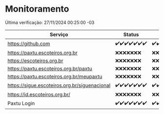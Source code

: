 # Monitoramento

Última verificação: 27/11/2024 00:25:00 -03

|Serviço|Status|Últimas 24h|
|---|---|---|
|https://github.com|<span title="2024-11-20: OK=23">✔️</span><span title="2024-11-21: OK=23">✔️</span><span title="2024-11-22: OK=23">✔️</span><span title="2024-11-23: OK=23">✔️</span><span title="2024-11-24: OK=23">✔️</span><span title="2024-11-25: OK=23">✔️</span><span title="2024-11-26: OK=3">✔️</span>|<span title="26/11/2024 01:11:00 -03 : 200">✔️</span><span title="26/11/2024 02:09:00 -03 : 200">✔️</span><span title="26/11/2024 03:12:00 -03 : 200">✔️</span><span title="26/11/2024 04:09:00 -03 : 200">✔️</span><span title="26/11/2024 05:12:00 -03 : 200">✔️</span><span title="26/11/2024 06:09:00 -03 : 200">✔️</span><span title="26/11/2024 07:09:00 -03 : 200">✔️</span><span title="26/11/2024 08:07:00 -03 : 200">✔️</span><span title="26/11/2024 09:16:00 -03 : 200">✔️</span><span title="26/11/2024 10:20:00 -03 : 200">✔️</span><span title="26/11/2024 11:08:00 -03 : 200">✔️</span><span title="26/11/2024 12:09:00 -03 : 200">✔️</span><span title="26/11/2024 13:11:00 -03 : 200">✔️</span><span title="26/11/2024 14:08:00 -03 : 200">✔️</span><span title="26/11/2024 15:11:00 -03 : 200">✔️</span><span title="26/11/2024 16:07:00 -03 : 200">✔️</span><span title="26/11/2024 17:09:00 -03 : 200">✔️</span><span title="26/11/2024 18:08:00 -03 : 200">✔️</span><span title="26/11/2024 19:08:00 -03 : 200">✔️</span><span title="26/11/2024 20:08:00 -03 : 200">✔️</span><span title="26/11/2024 21:42:00 -03 : 200">✔️</span><span title="26/11/2024 23:19:00 -03 : 200">✔️</span><span title="27/11/2024 00:25:00 -03 : 200">✔️</span>|
|https://paxtu.escoteiros.org.br|<span title="2024-11-20: Falhas=23">❌</span><span title="2024-11-21: Falhas=23">❌</span><span title="2024-11-22: Falhas=23">❌</span><span title="2024-11-23: Falhas=23">❌</span><span title="2024-11-24: Falhas=23">❌</span><span title="2024-11-25: Falhas=23">❌</span><span title="2024-11-26: Falhas=3">❌</span>|<span title="26/11/2024 01:11:00 -03 : 403">❌</span><span title="26/11/2024 02:09:00 -03 : 403">❌</span><span title="26/11/2024 03:12:00 -03 : 403">❌</span><span title="26/11/2024 04:09:00 -03 : 403">❌</span><span title="26/11/2024 05:12:00 -03 : 403">❌</span><span title="26/11/2024 06:09:00 -03 : 403">❌</span><span title="26/11/2024 07:09:00 -03 : 403">❌</span><span title="26/11/2024 08:07:00 -03 : 403">❌</span><span title="26/11/2024 09:16:00 -03 : 403">❌</span><span title="26/11/2024 10:20:00 -03 : 403">❌</span><span title="26/11/2024 11:08:00 -03 : 403">❌</span><span title="26/11/2024 12:09:00 -03 : 403">❌</span><span title="26/11/2024 13:11:00 -03 : 403">❌</span><span title="26/11/2024 14:08:00 -03 : 403">❌</span><span title="26/11/2024 15:11:00 -03 : 403">❌</span><span title="26/11/2024 16:07:00 -03 : 403">❌</span><span title="26/11/2024 17:09:00 -03 : 403">❌</span><span title="26/11/2024 18:08:00 -03 : 403">❌</span><span title="26/11/2024 19:08:00 -03 : 403">❌</span><span title="26/11/2024 20:08:00 -03 : 403">❌</span><span title="26/11/2024 21:42:00 -03 : 403">❌</span><span title="26/11/2024 23:19:00 -03 : 403">❌</span><span title="27/11/2024 00:25:00 -03 : 403">❌</span>|
|https://escoteiros.org.br|<span title="2024-11-20: Falhas=23">❌</span><span title="2024-11-21: Falhas=23">❌</span><span title="2024-11-22: Falhas=23">❌</span><span title="2024-11-23: Falhas=23">❌</span><span title="2024-11-24: Falhas=23">❌</span><span title="2024-11-25: Falhas=23">❌</span><span title="2024-11-26: Falhas=3">❌</span>|<span title="26/11/2024 01:11:00 -03 : 403">❌</span><span title="26/11/2024 02:09:00 -03 : 403">❌</span><span title="26/11/2024 03:12:00 -03 : 403">❌</span><span title="26/11/2024 04:09:00 -03 : 403">❌</span><span title="26/11/2024 05:12:00 -03 : 403">❌</span><span title="26/11/2024 06:09:00 -03 : 403">❌</span><span title="26/11/2024 07:09:00 -03 : 403">❌</span><span title="26/11/2024 08:07:00 -03 : 403">❌</span><span title="26/11/2024 09:16:00 -03 : 403">❌</span><span title="26/11/2024 10:20:00 -03 : 403">❌</span><span title="26/11/2024 11:08:00 -03 : 403">❌</span><span title="26/11/2024 12:09:00 -03 : 403">❌</span><span title="26/11/2024 13:11:00 -03 : 403">❌</span><span title="26/11/2024 14:08:00 -03 : 403">❌</span><span title="26/11/2024 15:11:00 -03 : 403">❌</span><span title="26/11/2024 16:07:00 -03 : 403">❌</span><span title="26/11/2024 17:09:00 -03 : 403">❌</span><span title="26/11/2024 18:08:00 -03 : 403">❌</span><span title="26/11/2024 19:08:00 -03 : 403">❌</span><span title="26/11/2024 20:08:00 -03 : 403">❌</span><span title="26/11/2024 21:42:00 -03 : 403">❌</span><span title="26/11/2024 23:19:00 -03 : 403">❌</span><span title="27/11/2024 00:25:00 -03 : 403">❌</span>|
|https://paxtu.escoteiros.org.br/paxtu|<span title="2024-11-20: Falhas=23">❌</span><span title="2024-11-21: Falhas=23">❌</span><span title="2024-11-22: Falhas=23">❌</span><span title="2024-11-23: Falhas=23">❌</span><span title="2024-11-24: Falhas=23">❌</span><span title="2024-11-25: Falhas=23">❌</span><span title="2024-11-26: Falhas=3">❌</span>|<span title="26/11/2024 01:11:00 -03 : 403">❌</span><span title="26/11/2024 02:09:00 -03 : 403">❌</span><span title="26/11/2024 03:12:00 -03 : 403">❌</span><span title="26/11/2024 04:09:00 -03 : 403">❌</span><span title="26/11/2024 05:12:00 -03 : 403">❌</span><span title="26/11/2024 06:09:00 -03 : 403">❌</span><span title="26/11/2024 07:09:00 -03 : 403">❌</span><span title="26/11/2024 08:07:00 -03 : 403">❌</span><span title="26/11/2024 09:16:00 -03 : 403">❌</span><span title="26/11/2024 10:20:00 -03 : 403">❌</span><span title="26/11/2024 11:08:00 -03 : 403">❌</span><span title="26/11/2024 12:09:00 -03 : 403">❌</span><span title="26/11/2024 13:11:00 -03 : 403">❌</span><span title="26/11/2024 14:08:00 -03 : 403">❌</span><span title="26/11/2024 15:11:00 -03 : 403">❌</span><span title="26/11/2024 16:07:00 -03 : 403">❌</span><span title="26/11/2024 17:09:00 -03 : 403">❌</span><span title="26/11/2024 18:08:00 -03 : 403">❌</span><span title="26/11/2024 19:08:00 -03 : 403">❌</span><span title="26/11/2024 20:08:00 -03 : 403">❌</span><span title="26/11/2024 21:42:00 -03 : 403">❌</span><span title="26/11/2024 23:19:00 -03 : 403">❌</span><span title="27/11/2024 00:25:00 -03 : 403">❌</span>|
|https://paxtu.escoteiros.org.br/meupaxtu|<span title="2024-11-20: Falhas=23">❌</span><span title="2024-11-21: Falhas=23">❌</span><span title="2024-11-22: Falhas=23">❌</span><span title="2024-11-23: Falhas=23">❌</span><span title="2024-11-24: Falhas=23">❌</span><span title="2024-11-25: Falhas=23">❌</span><span title="2024-11-26: Falhas=3">❌</span>|<span title="26/11/2024 01:11:00 -03 : 403">❌</span><span title="26/11/2024 02:09:00 -03 : 403">❌</span><span title="26/11/2024 03:12:00 -03 : 403">❌</span><span title="26/11/2024 04:09:00 -03 : 403">❌</span><span title="26/11/2024 05:12:00 -03 : 403">❌</span><span title="26/11/2024 06:09:00 -03 : 403">❌</span><span title="26/11/2024 07:09:00 -03 : 403">❌</span><span title="26/11/2024 08:07:00 -03 : 403">❌</span><span title="26/11/2024 09:16:00 -03 : 403">❌</span><span title="26/11/2024 10:20:00 -03 : 403">❌</span><span title="26/11/2024 11:08:00 -03 : 403">❌</span><span title="26/11/2024 12:09:00 -03 : 403">❌</span><span title="26/11/2024 13:11:00 -03 : 403">❌</span><span title="26/11/2024 14:08:00 -03 : 403">❌</span><span title="26/11/2024 15:11:00 -03 : 403">❌</span><span title="26/11/2024 16:07:00 -03 : 403">❌</span><span title="26/11/2024 17:09:00 -03 : 403">❌</span><span title="26/11/2024 18:08:00 -03 : 403">❌</span><span title="26/11/2024 19:08:00 -03 : 403">❌</span><span title="26/11/2024 20:08:00 -03 : 403">❌</span><span title="26/11/2024 21:42:00 -03 : 403">❌</span><span title="26/11/2024 23:19:00 -03 : 403">❌</span><span title="27/11/2024 00:25:00 -03 : 403">❌</span>|
|https://sigue.escoteiros.org.br/siguenacional|<span title="2024-11-20: OK=23">✔️</span><span title="2024-11-21: OK=23">✔️</span><span title="2024-11-22: OK=23">✔️</span><span title="2024-11-23: OK=23">✔️</span><span title="2024-11-24: OK=23">✔️</span><span title="2024-11-25: OK=23">✔️</span><span title="2024-11-26: OK=3">✔️</span>|<span title="26/11/2024 01:11:00 -03 : 200">✔️</span><span title="26/11/2024 02:09:00 -03 : 200">✔️</span><span title="26/11/2024 03:12:00 -03 : 200">✔️</span><span title="26/11/2024 04:09:00 -03 : 200">✔️</span><span title="26/11/2024 05:12:00 -03 : 200">✔️</span><span title="26/11/2024 06:09:00 -03 : 200">✔️</span><span title="26/11/2024 07:09:00 -03 : 200">✔️</span><span title="26/11/2024 08:07:00 -03 : 200">✔️</span><span title="26/11/2024 09:16:00 -03 : 200">✔️</span><span title="26/11/2024 10:20:00 -03 : 200">✔️</span><span title="26/11/2024 11:08:00 -03 : 200">✔️</span><span title="26/11/2024 12:09:00 -03 : 200">✔️</span><span title="26/11/2024 13:11:00 -03 : 200">✔️</span><span title="26/11/2024 14:08:00 -03 : 200">✔️</span><span title="26/11/2024 15:11:00 -03 : 200">✔️</span><span title="26/11/2024 16:07:00 -03 : 200">✔️</span><span title="26/11/2024 17:09:00 -03 : 200">✔️</span><span title="26/11/2024 18:08:00 -03 : 200">✔️</span><span title="26/11/2024 19:08:00 -03 : 200">✔️</span><span title="26/11/2024 20:08:00 -03 : 200">✔️</span><span title="26/11/2024 21:42:00 -03 : 200">✔️</span><span title="26/11/2024 23:19:00 -03 : 200">✔️</span><span title="27/11/2024 00:25:00 -03 : 200">✔️</span>|
|https://id.escoteiros.org.br/|<span title="2024-11-20: Falhas=23">❌</span><span title="2024-11-21: Falhas=23">❌</span><span title="2024-11-22: Falhas=23">❌</span><span title="2024-11-23: Falhas=23">❌</span><span title="2024-11-24: Falhas=23">❌</span><span title="2024-11-25: Falhas=23">❌</span><span title="2024-11-26: Falhas=3">❌</span>|<span title="26/11/2024 01:11:00 -03 : 403">❌</span><span title="26/11/2024 02:09:00 -03 : 403">❌</span><span title="26/11/2024 03:12:00 -03 : 403">❌</span><span title="26/11/2024 04:09:00 -03 : 403">❌</span><span title="26/11/2024 05:12:00 -03 : 403">❌</span><span title="26/11/2024 06:09:00 -03 : 403">❌</span><span title="26/11/2024 07:09:00 -03 : 403">❌</span><span title="26/11/2024 08:07:00 -03 : 403">❌</span><span title="26/11/2024 09:16:00 -03 : 403">❌</span><span title="26/11/2024 10:20:00 -03 : 403">❌</span><span title="26/11/2024 11:08:00 -03 : 403">❌</span><span title="26/11/2024 12:09:00 -03 : 403">❌</span><span title="26/11/2024 13:11:00 -03 : 403">❌</span><span title="26/11/2024 14:08:00 -03 : 403">❌</span><span title="26/11/2024 15:11:00 -03 : 403">❌</span><span title="26/11/2024 16:07:00 -03 : 403">❌</span><span title="26/11/2024 17:09:00 -03 : 403">❌</span><span title="26/11/2024 18:08:00 -03 : 403">❌</span><span title="26/11/2024 19:08:00 -03 : 403">❌</span><span title="26/11/2024 20:08:00 -03 : 403">❌</span><span title="26/11/2024 21:42:00 -03 : 403">❌</span><span title="26/11/2024 23:19:00 -03 : 403">❌</span><span title="27/11/2024 00:25:00 -03 : 403">❌</span>|
|Paxtu Login|<span title="2024-11-20: OK=23">✔️</span><span title="2024-11-21: OK=23">✔️</span><span title="2024-11-22: OK=23">✔️</span><span title="2024-11-23: OK=23">✔️</span><span title="2024-11-24: OK=23">✔️</span><span title="2024-11-25: OK=23">✔️</span><span title="2024-11-26: OK=3">✔️</span>|<span title="26/11/2024 01:11:00 -03 : 200">✔️</span><span title="26/11/2024 02:09:00 -03 : 200">✔️</span><span title="26/11/2024 03:12:00 -03 : 200">✔️</span><span title="26/11/2024 04:09:00 -03 : 200">✔️</span><span title="26/11/2024 05:12:00 -03 : 200">✔️</span><span title="26/11/2024 06:09:00 -03 : 200">✔️</span><span title="26/11/2024 07:09:00 -03 : 200">✔️</span><span title="26/11/2024 08:07:00 -03 : 200">✔️</span><span title="26/11/2024 09:16:00 -03 : 200">✔️</span><span title="26/11/2024 10:20:00 -03 : 200">✔️</span><span title="26/11/2024 11:08:00 -03 : 200">✔️</span><span title="26/11/2024 12:09:00 -03 : 200">✔️</span><span title="26/11/2024 13:11:00 -03 : 200">✔️</span><span title="26/11/2024 14:08:00 -03 : 200">✔️</span><span title="26/11/2024 15:12:00 -03 : 200">✔️</span><span title="26/11/2024 16:07:00 -03 : 200">✔️</span><span title="26/11/2024 17:09:00 -03 : 200">✔️</span><span title="26/11/2024 18:08:00 -03 : 200">✔️</span><span title="26/11/2024 19:08:00 -03 : 200">✔️</span><span title="26/11/2024 20:08:00 -03 : 200">✔️</span><span title="26/11/2024 21:42:00 -03 : 200">✔️</span><span title="26/11/2024 23:19:00 -03 : 200">✔️</span><span title="27/11/2024 00:25:00 -03 : 200">✔️</span>|
